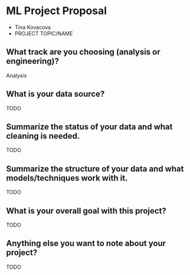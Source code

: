 # ML Project Proposal
- Tina Kovacova
- PROJECT TOPIC/NAME

## What track are you choosing (analysis or engineering)?
Analysis

## What is your data source?
TODO

## Summarize the status of your data and what cleaning is needed.
TODO

## Summarize the structure of your data and what models/techniques work with it.
TODO

## What is your overall goal with this project?
TODO

## Anything else you want to note about your project?
TODO

